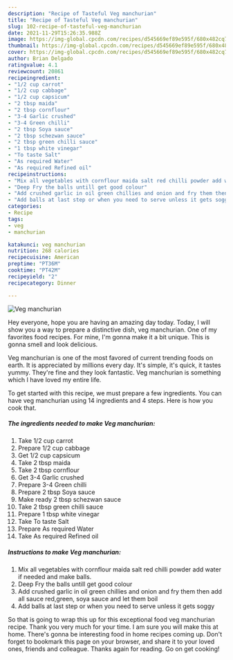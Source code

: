 ```yaml
---
description: "Recipe of Tasteful Veg manchurian"
title: "Recipe of Tasteful Veg manchurian"
slug: 102-recipe-of-tasteful-veg-manchurian
date: 2021-11-29T15:26:35.988Z
image: https://img-global.cpcdn.com/recipes/d545669ef89e595f/680x482cq70/veg-manchurian-recipe-main-photo.jpg
thumbnail: https://img-global.cpcdn.com/recipes/d545669ef89e595f/680x482cq70/veg-manchurian-recipe-main-photo.jpg
cover: https://img-global.cpcdn.com/recipes/d545669ef89e595f/680x482cq70/veg-manchurian-recipe-main-photo.jpg
author: Brian Delgado
ratingvalue: 4.1
reviewcount: 20861
recipeingredient:
- "1/2 cup carrot"
- "1/2 cup cabbage"
- "1/2 cup capsicum"
- "2 tbsp maida"
- "2 tbsp cornflour"
- "3-4 Garlic crushed"
- "3-4 Green chilli"
- "2 tbsp Soya sauce"
- "2 tbsp schezwan sauce"
- "2 tbsp green chilli sauce"
- "1 tbsp white vinegar"
- "To taste Salt"
- "As required Water"
- "As required Refined oil"
recipeinstructions:
- "Mix all vegetables with cornflour maida salt red chilli powder add water if needed and make balls."
- "Deep Fry the balls untill get good colour"
- "Add crushed garlic in oil green chillies and onion and fry them then add all sauce red,green, soya sauce and let them boil"
- "Add balls at last step or when you need to serve unless it gets soggy"
categories:
- Recipe
tags:
- veg
- manchurian

katakunci: veg manchurian 
nutrition: 268 calories
recipecuisine: American
preptime: "PT36M"
cooktime: "PT42M"
recipeyield: "2"
recipecategory: Dinner

---
```



![Veg manchurian](https://img-global.cpcdn.com/recipes/d545669ef89e595f/680x482cq70/veg-manchurian-recipe-main-photo.jpg)

Hey everyone, hope you are having an amazing day today. Today, I will show you a way to prepare a distinctive dish, veg manchurian. One of my favorites food recipes. For mine, I'm gonna make it a bit unique. This is gonna smell and look delicious.

Veg manchurian is one of the most favored of current trending foods on earth. It is appreciated by millions every day. It's simple, it's quick, it tastes yummy. They're fine and they look fantastic. Veg manchurian is something which I have loved my entire life.




To get started with this recipe, we must prepare a few ingredients. You can have veg manchurian using 14 ingredients and 4 steps. Here is how you cook that.

<!--inarticleads1-->

##### The ingredients needed to make Veg manchurian:

1. Take 1/2 cup carrot
1. Prepare 1/2 cup cabbage
1. Get 1/2 cup capsicum
1. Take 2 tbsp maida
1. Take 2 tbsp cornflour
1. Get 3-4 Garlic crushed
1. Prepare 3-4 Green chilli
1. Prepare 2 tbsp Soya sauce
1. Make ready 2 tbsp schezwan sauce
1. Take 2 tbsp green chilli sauce
1. Prepare 1 tbsp white vinegar
1. Take To taste Salt
1. Prepare As required Water
1. Take As required Refined oil




<!--inarticleads2-->

##### Instructions to make Veg manchurian:

1. Mix all vegetables with cornflour maida salt red chilli powder add water if needed and make balls.
1. Deep Fry the balls untill get good colour
1. Add crushed garlic in oil green chillies and onion and fry them then add all sauce red,green, soya sauce and let them boil
1. Add balls at last step or when you need to serve unless it gets soggy




So that is going to wrap this up for this exceptional food veg manchurian recipe. Thank you very much for your time. I am sure you will make this at home. There's gonna be interesting food in home recipes coming up. Don't forget to bookmark this page on your browser, and share it to your loved ones, friends and colleague. Thanks again for reading. Go on get cooking!
